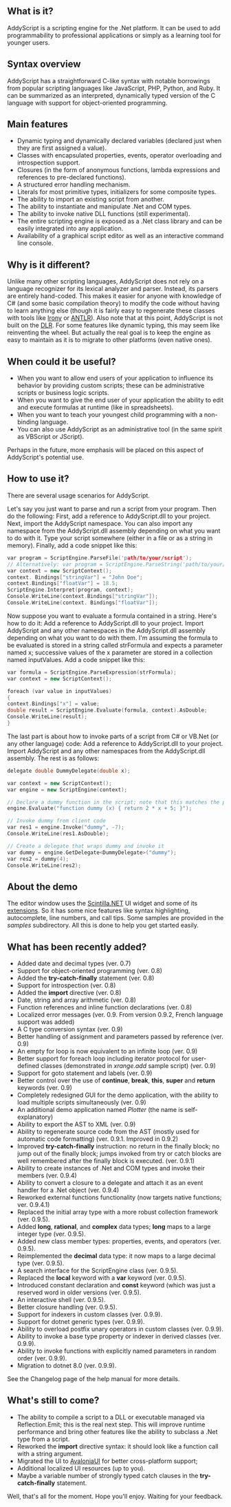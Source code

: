 ## What is it?

AddyScript is a scripting engine for the .Net platform. It can be used to add programmability to professional applications or simply as a learning tool for younger users.

## Syntax overview

AddyScript has a straightforward C-like syntax with notable borrowings from popular scripting languages ​​like JavaScript, PHP, Python, and Ruby. It can be summarized as an interpreted, dynamically typed version of the C language with support for object-oriented programming.

## Main features

* Dynamic typing and dynamically declared variables (declared just when they are first assigned a value).
* Classes with encapsulated properties, events, operator overloading and introspection support.
* Closures (in the form of anonymous functions, lambda expressions and references to pre-declared functions).
* A structured error handling mechanism.
* Literals for most primitive types, initializers for some composite types.
* The ability to import an existing script from another.
* The ability to instantiate and manipulate .Net and COM types.
* The ability to invoke native DLL functions (still experimental).
* The entire scripting engine is exposed as a .Net class library and can be easily integrated into any application.
* Availability of a graphical script editor as well as an interactive command line console.

## Why is it different?

Unlike many other scripting languages, AddyScript does not rely on a language recognizer for its lexical analyzer and parser. Instead, its parsers are entirely hand-coded. This makes it easier for anyone with knowledge of C\# (and some basic compilation theory) to modify the code without having to learn anything else (though it is fairly easy to regenerate these classes with tools like [Irony](https://github.com/IronyProject/Irony) or [ANTLR](https://www.antlr.org/)). Also note that at this point, AddyScript is not built on the [DLR](https://learn.microsoft.com/en-us/dotnet/framework/reflection-and-codedom/dynamic-language-runtime-overview). For some features like dynamic typing, this may seem like reinventing the wheel. But actually the real goal is to keep the engine as easy to maintain as it is to migrate to other platforms (even native ones).

## When could it be useful?

* When you want to allow end users of your application to influence its behavior by providing custom scripts; these can be administrative scripts or business logic scripts.
* When you want to give the end user of your application the ability to edit and execute formulas at runtime (like in spreadsheets).
* When you want to teach your youngest child programming with a non-binding language.
* You can also use AddyScript as an administrative tool (in the same spirit as VBScript or JScript).

Perhaps in the future, more emphasis will be placed on this aspect of AddyScript's potential use.

## How to use it?

There are several usage scenarios for AddyScript.

Let's say you just want to parse and run a script from your program. Then do the following:
First, add a reference to AddyScript.dll to your project.
Next, import the AddyScript namespace.
You can also import any namespace from the AddyScript.dll assembly depending on what you want to do with it.
Type your script somewhere (either in a file or as a string in memory).
Finally, add a code snippet like this:

```Cpp
var program = ScriptEngine.ParseFile('path/to/your/script');
// Alternatively: var program = ScriptEngine.ParseString('path/to/your/script');
var context = new ScriptContext();
context. Bindings["stringVar"] = "John Doe";
context.Bindings["floatVar"] = 18.5;
ScriptEngine.Interpret(program, context);
Console.WriteLine(context.Bindings["stringVar"]);
Console.WriteLine(context. Bindings["floatVar"]);
```

Now suppose you want to evaluate a formula contained in a string. Here's how to do it:
Add a reference to AddyScript.dll to your project.
Import AddyScript and any other namespaces in the AddyScript.dll assembly depending on what you want to do with them.
I'm assuming the formula to be evaluated is stored in a string called strFormula and expects a parameter named x; successive values of the x parameter are stored in a collection named inputValues.
Add a code snippet like this:

```Cpp
var formula = ScriptEngine.ParseExpression(strFormula);
var context = new ScriptContext();

foreach (var value in inputValues)
{
context.Bindings["x"] = value;
double result = ScriptEngine.Evaluate(formula, context).AsDouble;
Console.WriteLine(result);
}
```

The last part is about how to invoke parts of a script from C# or VB.Net (or any other language) code:
Add a reference to AddyScript.dll to your project.
Import AddyScript and any other namespaces from the AddyScript.dll assembly.
The rest is as follows:

```Cpp
delegate double DummyDelegate(double x);

var context = new ScriptContext();
var engine = new ScriptEngine(context);

// Declare a dummy function in the script; note that this matches the prototype of DummyDelegate
engine.Evaluate("function dummy (x) { return 2 * x + 5; }");

// Invoke dummy from client code
var res1 = engine.Invoke("dummy", -7);
Console.WriteLine(res1.AsDouble);

// Create a delegate that wraps dummy and invoke it
var dummy = engine.GetDelegate<DummyDelegate>("dummy");
var res2 = dummy(4);
Console.WriteLine(res2);
```

## About the demo

The editor window uses the [Scintilla.NET](https://github.com/desjarlais/Scintilla.NET) UI widget and some of its [extensions](https://github.com/desjarlais/Scintilla.NET#utility-assemblies). So it has some nice features like syntax highlighting, autocomplete, line numbers, and call tips. Some samples are provided in the _samples_ subdirectory. All this is done to help you get started easily.

## What has been recently added?

* Added date and decimal types (ver. 0.7)
* Support for object-oriented programming (ver. 0.8)
* Added the **try-catch-finally** statement (ver. 0.8)
* Support for introspection (ver. 0.8)
* Added the **import** directive (ver. 0.8)
* Date, string and array arithmetic (ver. 0.8)
* Function references and inline function declarations (ver. 0.8)
* Localized error messages (ver. 0.9. From version 0.9.2, French language support was added)
* A C type conversion syntax (ver. 0.9)
* Better handling of assignment and parameters passed by reference (ver. 0.9)
* An empty for loop is now equivalent to an infinite loop (ver. 0.9)
* Better support for foreach loop including iterator protocol for user-defined classes (demonstrated in _xrange.add_ sample script) (ver. 0.9)
* Support for goto statement and labels (ver. 0.9)
* Better control over the use of **continue**, **break**, **this**, **super** and **return** keywords (ver. 0.9)
* Completely redesigned GUI for the demo application, with the ability to load multiple scripts simultaneously (ver. 0.9)
* An additional demo application named _Plotter_ (the name is self-explanatory)
* Ability to export the AST to XML (ver. 0.9)
* Ability to regenerate source code from the AST (mostly used for automatic code formatting) (ver. 0.9.1. Improved in 0.9.2)
* Improved **try-catch-finally** instruction: no return in the finally block; no jump out of the finally block; jumps invoked from try or catch blocks are well remembered after the finally block is executed. (ver. 0.9.1)
* Ability to create instances of .Net and COM types and invoke their members (ver. 0.9.4)
* Ability to convert a closure to a delegate and attach it as an event handler for a .Net object (ver. 0.9.4)
* Reworked external functions functionality (now targets native functions; ver. 0.9.4.1)
* Replaced the initial array type with a more robust collection framework (ver. 0.9.5).
* Added **long**, **rational**, and **complex** data types; **long** maps to a large integer type (ver. 0.9.5).
* Added new class member types: properties, events, and operators (ver. 0.9.5).
* Reimplemented the **decimal** data type: it now maps to a large decimal type (ver. 0.9.5).
* A search interface for the ScriptEngine class (ver. 0.9.5).
* Replaced the **local** keyword with a **var** keyword (ver. 0.9.5).
* Introduced constant declaration and **const** keyword (which was just a reserved word in older versions (ver. 0.9.5).
* An interactive shell (ver. 0.9.5).
* Better closure handling (ver. 0.9.5).
* Support for indexers in custom classes (ver. 0.9.9).
* Support for dotnet generic types (ver. 0.9.9).
* Ability to overload postfix unary operators in custom classes (ver. 0.9.9).
* Ability to invoke a base type property or indexer in derived classes (ver. 0.9.9).
* Ability to invoke functions with explicitly named parameters in random order (ver. 0.9.9).
* Migration to dotnet 8.0 (ver. 0.9.9).

See the Changelog page of the help manual for more details.

## What's still to come?

* The ability to compile a script to a DLL or executable managed via Reflection.Emit; this is the real next step. This will improve runtime performance and bring other features like the ability to subclass a .Net type from a script.
* Reworked the **import** directive syntax: it should look like a function call with a string argument.
* Migrated the UI to [AvaloniaUI](https://avaloniaui.net/) for better cross-platform support;
* Additional localized UI resources (up to you).
* Maybe a variable number of strongly typed catch clauses in the **try-catch-finally** statement.

Well, that's all for the moment. Hope you'll enjoy. Waiting for your feedback.